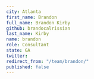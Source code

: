 ```yaml
---
city: Atlanta
first_name: Brandon
full_name: Brandon Kirby
github: brandocalrissian
last_name: Kirby
name: brandon
role: Consultant
state: GA
twitter: 
redirect_from: "/team/brandon/"
published: false
---
```


